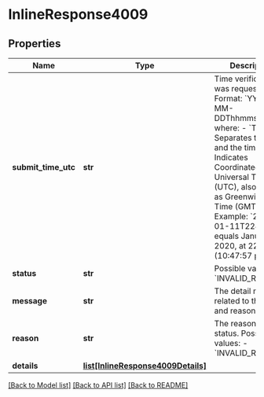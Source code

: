 # InlineResponse4009

## Properties
Name | Type | Description | Notes
------------ | ------------- | ------------- | -------------
**submit_time_utc** | **str** | Time verification was requested  Format: &#x60;YYYY-MM-DDThhmmssZ&#x60;, where: - &#x60;T&#x60;:  Separates the date and the time - &#x60;Z&#x60;:  Indicates Coordinated Universal Time (UTC), also known as Greenwich Mean Time (GMT)  Example:  &#x60;2020-01-11T224757Z&#x60; equals January 11, 2020, at 22:47:57 (10:47:57 p.m.)  | [optional] 
**status** | **str** | Possible values:   - &#x60;INVALID_REQUEST&#x60;  | [optional] 
**message** | **str** | The detail message related to the status and reason | [optional] 
**reason** | **str** | The reason of the status.  Possible values:   - &#x60;INVALID_REQUEST&#x60;  | [optional] 
**details** | [**list[InlineResponse4009Details]**](InlineResponse4009Details.md) |  | [optional] 

[[Back to Model list]](../README.md#documentation-for-models) [[Back to API list]](../README.md#documentation-for-api-endpoints) [[Back to README]](../README.md)


